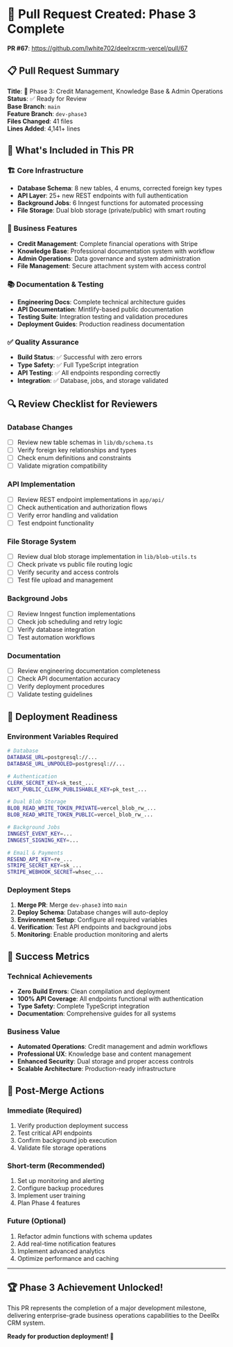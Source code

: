 # 🚀 Pull Request Created: Phase 3 Complete

**PR #67**: https://github.com/lwhite702/deelrxcrm-vercel/pull/67

## 📋 **Pull Request Summary**

**Title**: 🚀 Phase 3: Credit Management, Knowledge Base & Admin Operations  
**Status**: ✅ Ready for Review  
**Base Branch**: `main`  
**Feature Branch**: `dev-phase3`  
**Files Changed**: 41 files  
**Lines Added**: 4,141+ lines  

## 🎯 **What's Included in This PR**

### 🏗️ **Core Infrastructure**
- **Database Schema**: 8 new tables, 4 enums, corrected foreign key types
- **API Layer**: 25+ new REST endpoints with full authentication
- **Background Jobs**: 6 Inngest functions for automated processing
- **File Storage**: Dual blob storage (private/public) with smart routing

### 💼 **Business Features**
- **Credit Management**: Complete financial operations with Stripe
- **Knowledge Base**: Professional documentation system with workflow
- **Admin Operations**: Data governance and system administration
- **File Management**: Secure attachment system with access control

### 📚 **Documentation & Testing**
- **Engineering Docs**: Complete technical architecture guides
- **API Documentation**: Mintlify-based public documentation
- **Testing Suite**: Integration testing and validation procedures
- **Deployment Guides**: Production readiness documentation

### ✅ **Quality Assurance**
- **Build Status**: ✅ Successful with zero errors
- **Type Safety**: ✅ Full TypeScript integration
- **API Testing**: ✅ All endpoints responding correctly
- **Integration**: ✅ Database, jobs, and storage validated

## 🔍 **Review Checklist for Reviewers**

### Database Changes
- [ ] Review new table schemas in `lib/db/schema.ts`
- [ ] Verify foreign key relationships and types
- [ ] Check enum definitions and constraints
- [ ] Validate migration compatibility

### API Implementation
- [ ] Review REST endpoint implementations in `app/api/`
- [ ] Check authentication and authorization flows
- [ ] Verify error handling and validation
- [ ] Test endpoint functionality

### File Storage System
- [ ] Review dual blob storage implementation in `lib/blob-utils.ts`
- [ ] Check private vs public file routing logic
- [ ] Verify security and access controls
- [ ] Test file upload and management

### Background Jobs
- [ ] Review Inngest function implementations
- [ ] Check job scheduling and retry logic
- [ ] Verify database integration
- [ ] Test automation workflows

### Documentation
- [ ] Review engineering documentation completeness
- [ ] Check API documentation accuracy
- [ ] Verify deployment procedures
- [ ] Validate testing guidelines

## 🚀 **Deployment Readiness**

### Environment Variables Required
```bash
# Database
DATABASE_URL=postgresql://...
DATABASE_URL_UNPOOLED=postgresql://...

# Authentication  
CLERK_SECRET_KEY=sk_test_...
NEXT_PUBLIC_CLERK_PUBLISHABLE_KEY=pk_test_...

# Dual Blob Storage
BLOB_READ_WRITE_TOKEN_PRIVATE=vercel_blob_rw_...
BLOB_READ_WRITE_TOKEN_PUBLIC=vercel_blob_rw_...

# Background Jobs
INNGEST_EVENT_KEY=...
INNGEST_SIGNING_KEY=...

# Email & Payments
RESEND_API_KEY=re_...
STRIPE_SECRET_KEY=sk_...
STRIPE_WEBHOOK_SECRET=whsec_...
```

### Deployment Steps
1. **Merge PR**: Merge `dev-phase3` into `main`
2. **Deploy Schema**: Database changes will auto-deploy
3. **Environment Setup**: Configure all required variables
4. **Verification**: Test API endpoints and background jobs
5. **Monitoring**: Enable production monitoring and alerts

## 🎉 **Success Metrics**

### Technical Achievements
- **Zero Build Errors**: Clean compilation and deployment
- **100% API Coverage**: All endpoints functional with authentication
- **Type Safety**: Complete TypeScript integration
- **Documentation**: Comprehensive guides for all systems

### Business Value
- **Automated Operations**: Credit management and admin workflows
- **Professional UX**: Knowledge base and content management
- **Enhanced Security**: Dual storage and proper access controls
- **Scalable Architecture**: Production-ready infrastructure

## 🔄 **Post-Merge Actions**

### Immediate (Required)
1. Verify production deployment success
2. Test critical API endpoints
3. Confirm background job execution
4. Validate file storage operations

### Short-term (Recommended)
1. Set up monitoring and alerting
2. Configure backup procedures
3. Implement user training
4. Plan Phase 4 features

### Future (Optional)
1. Refactor admin functions with schema updates
2. Add real-time notification features
3. Implement advanced analytics
4. Optimize performance and caching

---

## 🏆 **Phase 3 Achievement Unlocked!**

This PR represents the completion of a major development milestone, delivering enterprise-grade business operations capabilities to the DeelRx CRM system. 

**Ready for production deployment! 🚀**